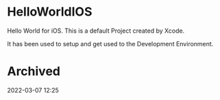 # HelloWorldIOS

Hello World for iOS. This is a default Project created by Xcode.

It has been used to setup and get used to the Development Environment.

# Archived

2022-03-07 12:25